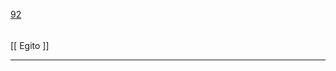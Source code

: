 [92](https://github.com/guilhermeprokisch/ideias/issues/92) 
###### 

[[ Egito ]]



-------------------------------------------------------------------------------

